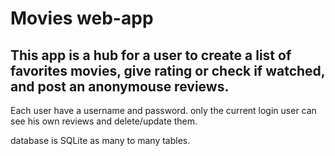 # Movies web-app

## This app is a hub for a user to create a list of favorites movies, give rating or check if watched, and post an anonymouse reviews.

Each user have a username and password.
only the current login user can see his own reviews and delete/update them.

database is SQLite as many to many tables.
